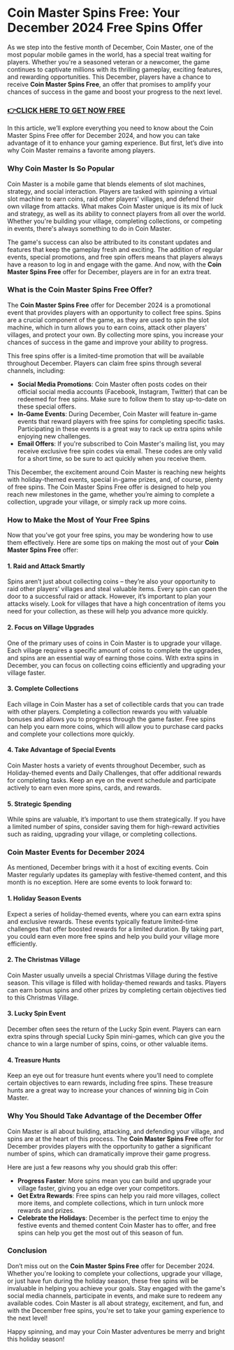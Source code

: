 # Coin Master Spins Free: Your December 2024 Free Spins Offer

As we step into the festive month of December, Coin Master, one of the most popular mobile games in the world, has a special treat waiting for players. Whether you're a seasoned veteran or a newcomer, the game continues to captivate millions with its thrilling gameplay, exciting features, and rewarding opportunities. This December, players have a chance to receive **Coin Master Spins Free**, an offer that promises to amplify your chances of success in the game and boost your progress to the next level.

### [👉CLICK HERE TO GET NOW FREE](https://freeforyou.xyz/coin/master/)

In this article, we’ll explore everything you need to know about the Coin Master Spins Free offer for December 2024, and how you can take advantage of it to enhance your gaming experience. But first, let’s dive into why Coin Master remains a favorite among players.

### Why Coin Master Is So Popular

Coin Master is a mobile game that blends elements of slot machines, strategy, and social interaction. Players are tasked with spinning a virtual slot machine to earn coins, raid other players' villages, and defend their own village from attacks. What makes Coin Master unique is its mix of luck and strategy, as well as its ability to connect players from all over the world. Whether you're building your village, completing collections, or competing in events, there's always something to do in Coin Master.

The game's success can also be attributed to its constant updates and features that keep the gameplay fresh and exciting. The addition of regular events, special promotions, and free spin offers means that players always have a reason to log in and engage with the game. And now, with the **Coin Master Spins Free** offer for December, players are in for an extra treat.

### What is the Coin Master Spins Free Offer?

The **Coin Master Spins Free** offer for December 2024 is a promotional event that provides players with an opportunity to collect free spins. Spins are a crucial component of the game, as they are used to spin the slot machine, which in turn allows you to earn coins, attack other players' villages, and protect your own. By collecting more spins, you increase your chances of success in the game and improve your ability to progress.

This free spins offer is a limited-time promotion that will be available throughout December. Players can claim free spins through several channels, including:

- **Social Media Promotions**: Coin Master often posts codes on their official social media accounts (Facebook, Instagram, Twitter) that can be redeemed for free spins. Make sure to follow them to stay up-to-date on these special offers.
- **In-Game Events**: During December, Coin Master will feature in-game events that reward players with free spins for completing specific tasks. Participating in these events is a great way to rack up extra spins while enjoying new challenges.
- **Email Offers**: If you're subscribed to Coin Master's mailing list, you may receive exclusive free spin codes via email. These codes are only valid for a short time, so be sure to act quickly when you receive them.

This December, the excitement around Coin Master is reaching new heights with holiday-themed events, special in-game prizes, and, of course, plenty of free spins. The Coin Master Spins Free offer is designed to help you reach new milestones in the game, whether you’re aiming to complete a collection, upgrade your village, or simply rack up more coins.

### How to Make the Most of Your Free Spins

Now that you’ve got your free spins, you may be wondering how to use them effectively. Here are some tips on making the most out of your **Coin Master Spins Free** offer:

#### 1. **Raid and Attack Smartly**
Spins aren’t just about collecting coins – they’re also your opportunity to raid other players’ villages and steal valuable items. Every spin can open the door to a successful raid or attack. However, it’s important to plan your attacks wisely. Look for villages that have a high concentration of items you need for your collection, as these will help you advance more quickly.

#### 2. **Focus on Village Upgrades**
One of the primary uses of coins in Coin Master is to upgrade your village. Each village requires a specific amount of coins to complete the upgrades, and spins are an essential way of earning those coins. With extra spins in December, you can focus on collecting coins efficiently and upgrading your village faster.

#### 3. **Complete Collections**
Each village in Coin Master has a set of collectible cards that you can trade with other players. Completing a collection rewards you with valuable bonuses and allows you to progress through the game faster. Free spins can help you earn more coins, which will allow you to purchase card packs and complete your collections more quickly.

#### 4. **Take Advantage of Special Events**
Coin Master hosts a variety of events throughout December, such as Holiday-themed events and Daily Challenges, that offer additional rewards for completing tasks. Keep an eye on the event schedule and participate actively to earn even more spins, cards, and rewards.

#### 5. **Strategic Spending**
While spins are valuable, it’s important to use them strategically. If you have a limited number of spins, consider saving them for high-reward activities such as raiding, upgrading your village, or completing collections.

### Coin Master Events for December 2024

As mentioned, December brings with it a host of exciting events. Coin Master regularly updates its gameplay with festive-themed content, and this month is no exception. Here are some events to look forward to:

#### 1. **Holiday Season Events**
Expect a series of holiday-themed events, where you can earn extra spins and exclusive rewards. These events typically feature limited-time challenges that offer boosted rewards for a limited duration. By taking part, you could earn even more free spins and help you build your village more efficiently.

#### 2. **The Christmas Village**
Coin Master usually unveils a special Christmas Village during the festive season. This village is filled with holiday-themed rewards and tasks. Players can earn bonus spins and other prizes by completing certain objectives tied to this Christmas Village.

#### 3. **Lucky Spin Event**
December often sees the return of the Lucky Spin event. Players can earn extra spins through special Lucky Spin mini-games, which can give you the chance to win a large number of spins, coins, or other valuable items.

#### 4. **Treasure Hunts**
Keep an eye out for treasure hunt events where you’ll need to complete certain objectives to earn rewards, including free spins. These treasure hunts are a great way to increase your chances of winning big in Coin Master.

### Why You Should Take Advantage of the December Offer

Coin Master is all about building, attacking, and defending your village, and spins are at the heart of this process. The **Coin Master Spins Free** offer for December provides players with the opportunity to gather a significant number of spins, which can dramatically improve their game progress.

Here are just a few reasons why you should grab this offer:
- **Progress Faster**: More spins mean you can build and upgrade your village faster, giving you an edge over your competitors.
- **Get Extra Rewards**: Free spins can help you raid more villages, collect more items, and complete collections, which in turn unlock more rewards and prizes.
- **Celebrate the Holidays**: December is the perfect time to enjoy the festive events and themed content Coin Master has to offer, and free spins can help you get the most out of this season of fun.

### Conclusion

Don’t miss out on the **Coin Master Spins Free** offer for December 2024. Whether you're looking to complete your collections, upgrade your village, or just have fun during the holiday season, these free spins will be invaluable in helping you achieve your goals. Stay engaged with the game's social media channels, participate in events, and make sure to redeem any available codes. Coin Master is all about strategy, excitement, and fun, and with the December free spins, you're set to take your gaming experience to the next level!

Happy spinning, and may your Coin Master adventures be merry and bright this holiday season!
